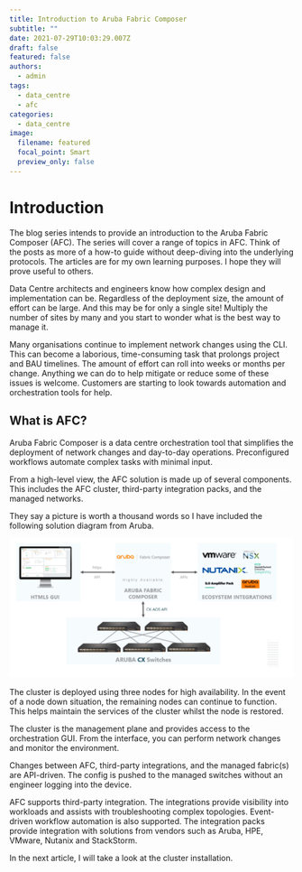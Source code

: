 ```yaml
---
title: Introduction to Aruba Fabric Composer
subtitle: ""
date: 2021-07-29T10:03:29.007Z
draft: false
featured: false
authors:
  - admin
tags:
  - data_centre
  - afc
categories:
  - data_centre
image:
  filename: featured
  focal_point: Smart
  preview_only: false
---
```

# Introduction

The blog series intends to provide an introduction to the Aruba Fabric Composer (AFC). The series will cover a range of topics in AFC. Think of the posts as more of a how-to guide without deep-diving into the underlying protocols. The articles are for my own learning purposes. I hope they will prove useful to others.

Data Centre architects and engineers know how complex design and implementation can be. Regardless of the deployment size, the amount of effort can be large. And this may be for only a single site! Multiply the number of sites by many and you start to wonder what is the best way to manage it.

Many organisations continue to implement network changes using the CLI. This can become a laborious, time-consuming task that prolongs project and BAU timelines. The amount of effort can roll into weeks or months per change. Anything we can do to help mitigate or reduce some of these issues is welcome. Customers are starting to look towards automation and orchestration tools for help.

## What is AFC?

Aruba Fabric Composer is a data centre orchestration tool that simplifies the deployment of network changes and day-to-day operations. Preconfigured workflows automate complex tasks with minimal input.

From a high-level view, the AFC solution is made up of several components. This includes the AFC cluster, third-party integration packs, and the managed networks.

They say a picture is worth a thousand words so I have included the following solution diagram from Aruba.

![](afc-1-sol-overview.png "AFC Solution Overview")

The cluster is deployed using three nodes for high availability. In the event of a node down situation, the remaining nodes can continue to function. This helps maintain the services of the cluster whilst the node is restored.

The cluster is the management plane and provides access to the orchestration GUI. From the interface, you can perform network changes and monitor the environment.

Changes between AFC, third-party integrations, and the managed fabric(s) are API-driven. The config is pushed to the managed switches without an engineer logging into the device.

AFC supports third-party integration. The integrations provide visibility into workloads and assists with troubleshooting complex topologies. Event-driven workflow automation is also supported. The integration packs provide integration with solutions from vendors such as Aruba, HPE, VMware, Nutanix and StackStorm.

In the next article, I will take a look at the cluster installation.